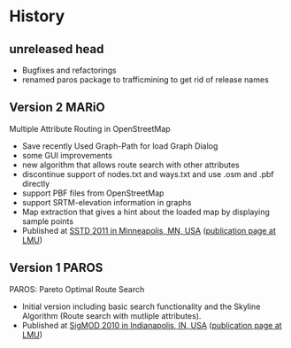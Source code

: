# History #
## unreleased head ##

  * Bugfixes and refactorings
  * renamed paros package to trafficmining to get rid of release names

## Version 2 MARiO ##
Multiple Attribute Routing in OpenStreetMap
  * Save recently Used Graph-Path for load Graph Dialog
  * some GUI improvements
  * new algorithm that allows route search with other attributes
  * discontinue support of nodes.txt and ways.txt and use .osm and .pbf directly
  * support PBF files from OpenStreetMap
  * support SRTM-elevation information in graphs
  * Map extraction that gives a hint about the loaded map by displaying sample points
  * Published at [SSTD 2011 in Minneapolis, MN, USA](http://sstd2011.cs.umn.edu/) ([publication page at LMU](http://www.dbs.ifi.lmu.de/cms/Publications/Multi_Attribute_Routing_in_Open_Street_Map))

## Version 1 PAROS ##
PAROS: Pareto Optimal Route Search
  * Initial version including basic search functionality and the Skyline Algorithm (Route search with mutliple attributes).
  * Published at [SigMOD 2010 in Indianapolis, IN, USA](http://www.sigmod2010.org/index.shtml) ([publication page at LMU](http://www.dbs.ifi.lmu.de/cms/Publications/PAROS:_Pareto_Optimal_Route_Selection))